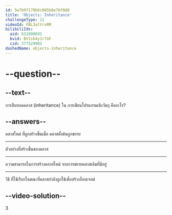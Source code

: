 ```yaml
---
id: 5e7b9f170b6c005b0e76f088
title: 'Objects: Inheritance'
challengeType: 11
videoId: FBL3alYrxRM
bilibiliIds:
  aid: 631990691
  bvid: BV1sb4y1r7GF
  cid: 377529901
dashedName: objects-inheritance
---
```


# --question--

## --text--

การสืบทอดคลาส (inheritance) ใน การเขียนโปรแกรมเชิงวัตถุ คืออะไร?

## --answers--

คลาสใหม่ ที่ถูกสร้างขึ้นเมื่อ คลาสตั้งต้นถูกขยาย

---

ตัวอย่างที่สร้างขึ้นของคลาส

---

ความสามารถในการสร้างคลาสใหม่ จากการขยายคลาสเดิมที่มีอยู่

---

วิธี ที่ใช้เรียกในขณะที่คลาสกำลังถูกใช้เพื่อสร้างอ็อบเจกต์

## --video-solution--

3
